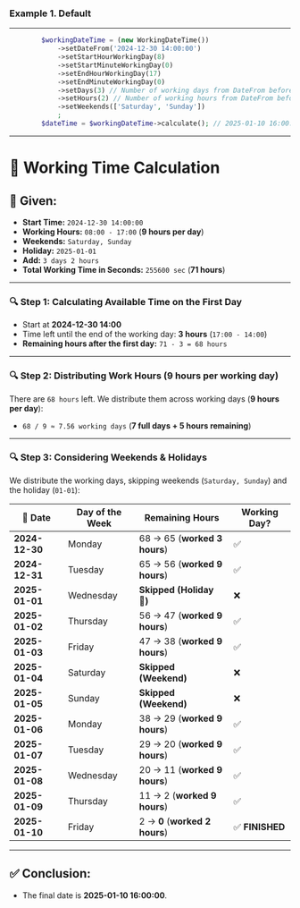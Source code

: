 ### Example 1. Default

---

```php
        $workingDateTime = (new WorkingDateTime())
            ->setDateFrom('2024-12-30 14:00:00')
            ->setStartHourWorkingDay(8)
            ->setStartMinuteWorkingDay(0)
            ->setEndHourWorkingDay(17)
            ->setEndMinuteWorkingDay(0)
            ->setDays(3) // Number of working days from DateFrom before executing an action (only within working hours)
            ->setHours(2) // Number of working hours from DateFrom before executing an action (only within working hours)
            ->setWeekends(['Saturday', 'Sunday'])
            ;
        $dateTime = $workingDateTime->calculate(); // 2025-01-10 16:00:00
```
---

# 📅 **Working Time Calculation**

## **📌 Given:**
- **Start Time:** `2024-12-30 14:00:00`
- **Working Hours:** `08:00 - 17:00` (**9 hours per day**)
- **Weekends:** `Saturday, Sunday`
- **Holiday:** `2025-01-01`
- **Add:** `3 days 2 hours`
- **Total Working Time in Seconds:** `255600 sec` (**71 hours**)

---

### **🔍 Step 1: Calculating Available Time on the First Day**
- Start at **2024-12-30 14:00**
- Time left until the end of the working day: **3 hours** (`17:00 - 14:00`)
- **Remaining hours after the first day:** `71 - 3 = 68 hours`

---

### **🔍 Step 2: Distributing Work Hours (9 hours per working day)**
There are `68 hours` left. We distribute them across working days (**9 hours per day**):
- `68 / 9 ≈ 7.56 working days` (**7 full days + 5 hours remaining**)

---

### **🔍 Step 3: Considering Weekends & Holidays**
We distribute the working days, skipping weekends (`Saturday, Sunday`) and the holiday (`01-01`):

| 📅 Date        | Day of the Week | Remaining Hours | Working Day? |
|---------------|----------------|----------------|--------------|
| **2024-12-30** | Monday         | 68 → 65 (**worked 3 hours**) | ✅ |
| **2024-12-31** | Tuesday        | 65 → 56 (**worked 9 hours**) | ✅ |
| **2025-01-01** | Wednesday      | **Skipped (Holiday 🎉)** | ❌ |
| **2025-01-02** | Thursday       | 56 → 47 (**worked 9 hours**) | ✅ |
| **2025-01-03** | Friday         | 47 → 38 (**worked 9 hours**) | ✅ |
| **2025-01-04** | Saturday       | **Skipped (Weekend)** | ❌ |
| **2025-01-05** | Sunday         | **Skipped (Weekend)** | ❌ |
| **2025-01-06** | Monday         | 38 → 29 (**worked 9 hours**) | ✅ |
| **2025-01-07** | Tuesday        | 29 → 20 (**worked 9 hours**) | ✅ |
| **2025-01-08** | Wednesday      | 20 → 11 (**worked 9 hours**) | ✅ |
| **2025-01-09** | Thursday       | 11 → 2 (**worked 9 hours**) | ✅ |
| **2025-01-10** | Friday         | 2 → **0** (**worked 2 hours**) | ✅ **FINISHED** |

---

## **✅ Conclusion:**
- The final date is **2025-01-10 16:00:00**.
